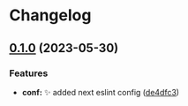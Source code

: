 # Changelog

## [0.1.0](https://github.com/embyth/eslint-plugin/compare/eslint-plugin-v0.0.1...eslint-plugin-v0.1.0) (2023-05-30)


### Features

* **conf:** ✨ added next eslint config ([de4dfc3](https://github.com/embyth/eslint-plugin/commit/de4dfc398caf7eaf10f20d243a159b8c4274b679))
